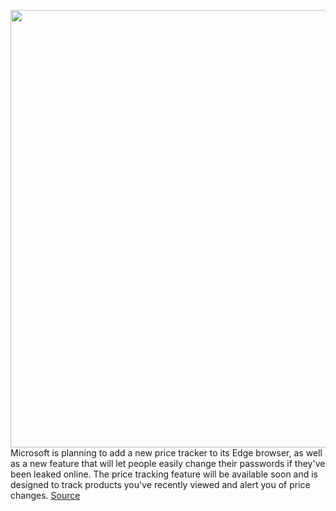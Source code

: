 <img src='https://cdn.vox-cdn.com/thumbor/oaE1GB76m_DxFiRUDsAa-pbFevw=/0x0:2040x1360/1200x800/filters:focal(857x517:1183x843)/cdn.vox-cdn.com/uploads/chorus_image/image/70160317/acastro_200207_3900_Edge_0001.0.0.jpg' width='700px' /><br/>
Microsoft is planning to add a new price tracker to its Edge browser, as well as a new feature that will let people easily change their passwords if they've been leaked online. The price tracking feature will be available soon and is designed to track products you've recently viewed and alert you of price changes.
<a href='https://www.theverge.com/2021/11/18/22788952/microsoft-edge-price-tracking-leaked-password-features'> Source <a/>